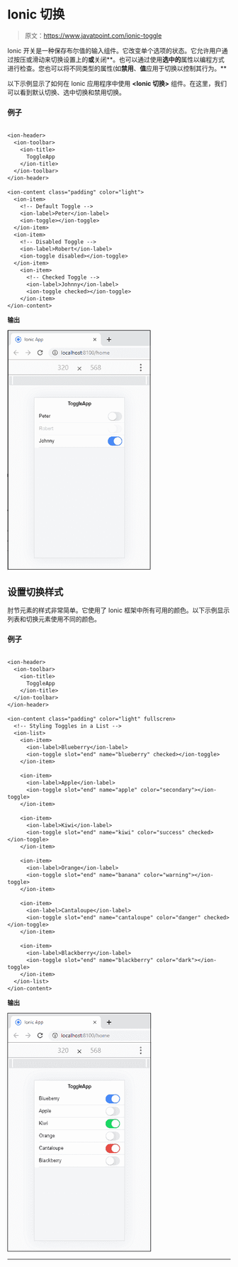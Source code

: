 # Ionic 切换

> 原文：<https://www.javatpoint.com/ionic-toggle>

Ionic 开关是一种保存布尔值的输入组件。它改变单个选项的状态。它允许用户通过按压或滑动来切换设置上的**或**关闭**。也可以通过使用**选中的**属性以编程方式进行检查。您也可以将不同类型的属性(如**禁用**、**值**应用于切换以控制其行为。**

以下示例显示了如何在 Ionic 应用程序中使用 **<Ionic 切换>** 组件。在这里，我们可以看到默认切换、选中切换和禁用切换。

### 例子

```

<ion-header>
  <ion-toolbar>
    <ion-title>
      ToggleApp
    </ion-title>
  </ion-toolbar>
</ion-header>

<ion-content class="padding" color="light">
  <ion-item>
    <!-- Default Toggle -->
    <ion-label>Peter</ion-label>
    <ion-toggle></ion-toggle>
  </ion-item>
  <ion-item>
    <!-- Disabled Toggle -->
    <ion-label>Robert</ion-label>
    <ion-toggle disabled></ion-toggle>
  </ion-item>
    <ion-item>
      <!-- Checked Toggle -->
      <ion-label>Johnny</ion-label>
      <ion-toggle checked></ion-toggle>
    </ion-item>
</ion-content>

```

**输出**

![Ionic Toggle](img/fc3dd833277786c3212d9c9b59911c1d.png)

## 设置切换样式

肘节元素的样式非常简单。它使用了 Ionic 框架中所有可用的颜色。以下示例显示列表和切换元素使用不同的颜色。

### 例子

```

<ion-header>
  <ion-toolbar>
    <ion-title>
      ToggleApp
    </ion-title>
  </ion-toolbar>
</ion-header>

<ion-content class="padding" color="light" fullscren>
  <!-- Styling Toggles in a List -->
  <ion-list>
    <ion-item>
      <ion-label>Blueberry</ion-label>
      <ion-toggle slot="end" name="blueberry" checked></ion-toggle>
    </ion-item>

    <ion-item>
      <ion-label>Apple</ion-label>
      <ion-toggle slot="end" name="apple" color="secondary"></ion-toggle>
    </ion-item>

    <ion-item>
      <ion-label>Kiwi</ion-label>
      <ion-toggle slot="end" name="kiwi" color="success" checked></ion-toggle>
    </ion-item>

    <ion-item>
      <ion-label>Orange</ion-label>
      <ion-toggle slot="end" name="banana" color="warning"></ion-toggle>
    </ion-item>

    <ion-item>
      <ion-label>Cantaloupe</ion-label>
      <ion-toggle slot="end" name="cantaloupe" color="danger" checked></ion-toggle>
    </ion-item>

    <ion-item>
      <ion-label>Blackberry</ion-label>
      <ion-toggle slot="end" name="blackberry" color="dark"></ion-toggle>
    </ion-item>
  </ion-list>
</ion-content>

```

**输出**

![Ionic Toggle](img/475f22780b220e83a0dfe0178259ccf9.png)

* * *